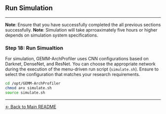 ## Run Simulation

---

**Note**: Ensure that you have successfully completed the all previous sections successfully.
**Note**: Simulation will take aprroaximately five hours or higher depends on simulation system specifications.

### Step 18: Run Simualtion
For simulation, GEMM-ArchProfiler uses CNN configurations based on Darknet, DenseNet, and ResNet. You can choose the appropriate network during the execution of the menu-driven run script (`simulate.sh`). Ensure to select the configuration that matches your research requirements.

```bash
cd /opt/GEMM-ArchProfiler
chmod a+x simulate.sh
source simulate.sh

```

---

[← Back to Main README](../README.md)